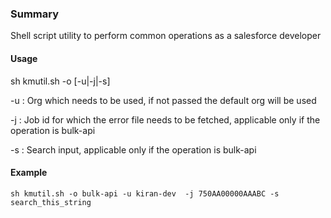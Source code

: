 ### Summary
Shell script utility to perform common operations as a salesforce developer

#### Usage
sh kmutil.sh -o <operation> [-u|-j|-s]

-u : Org which needs to be used, if not passed the default org will be used

-j : Job id for which the error file needs to be fetched, applicable only if the operation is bulk-api

-s : Search input, applicable only if the operation is bulk-api

#### Example
```
sh kmutil.sh -o bulk-api -u kiran-dev  -j 750AA00000AAABC -s search_this_string
```
